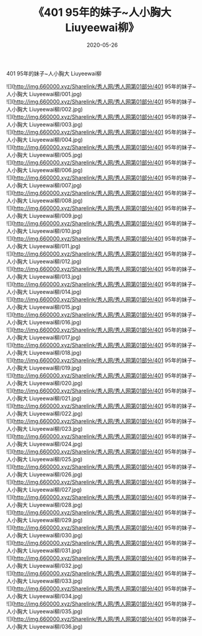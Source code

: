 ﻿---
layout: post
title:  《401 95年的妹子~人小胸大 Liuyeewai柳》
date:   2020-05-26
img: http://img.660000.xyz/Sharelink/秀人网/秀人网第01部分/401 95年的妹子~人小胸大 Liuyeewai柳/000.jpg
categories: [美女, 清纯, 唯美]
---

401 95年的妹子~人小胸大 Liuyeewai柳

  ![](http://img.660000.xyz/Sharelink/秀人网/秀人网第01部分/401 95年的妹子~人小胸大 Liuyeewai柳/001.jpg) <br> ![](http://img.660000.xyz/Sharelink/秀人网/秀人网第01部分/401 95年的妹子~人小胸大 Liuyeewai柳/002.jpg) <br> ![](http://img.660000.xyz/Sharelink/秀人网/秀人网第01部分/401 95年的妹子~人小胸大 Liuyeewai柳/003.jpg) <br> ![](http://img.660000.xyz/Sharelink/秀人网/秀人网第01部分/401 95年的妹子~人小胸大 Liuyeewai柳/004.jpg) <br> ![](http://img.660000.xyz/Sharelink/秀人网/秀人网第01部分/401 95年的妹子~人小胸大 Liuyeewai柳/005.jpg) <br> ![](http://img.660000.xyz/Sharelink/秀人网/秀人网第01部分/401 95年的妹子~人小胸大 Liuyeewai柳/006.jpg) <br> ![](http://img.660000.xyz/Sharelink/秀人网/秀人网第01部分/401 95年的妹子~人小胸大 Liuyeewai柳/007.jpg) <br> ![](http://img.660000.xyz/Sharelink/秀人网/秀人网第01部分/401 95年的妹子~人小胸大 Liuyeewai柳/008.jpg) <br> ![](http://img.660000.xyz/Sharelink/秀人网/秀人网第01部分/401 95年的妹子~人小胸大 Liuyeewai柳/009.jpg) <br> ![](http://img.660000.xyz/Sharelink/秀人网/秀人网第01部分/401 95年的妹子~人小胸大 Liuyeewai柳/010.jpg) <br> ![](http://img.660000.xyz/Sharelink/秀人网/秀人网第01部分/401 95年的妹子~人小胸大 Liuyeewai柳/011.jpg) <br> ![](http://img.660000.xyz/Sharelink/秀人网/秀人网第01部分/401 95年的妹子~人小胸大 Liuyeewai柳/012.jpg) <br> ![](http://img.660000.xyz/Sharelink/秀人网/秀人网第01部分/401 95年的妹子~人小胸大 Liuyeewai柳/013.jpg) <br> ![](http://img.660000.xyz/Sharelink/秀人网/秀人网第01部分/401 95年的妹子~人小胸大 Liuyeewai柳/014.jpg) <br> ![](http://img.660000.xyz/Sharelink/秀人网/秀人网第01部分/401 95年的妹子~人小胸大 Liuyeewai柳/015.jpg) <br> ![](http://img.660000.xyz/Sharelink/秀人网/秀人网第01部分/401 95年的妹子~人小胸大 Liuyeewai柳/016.jpg) <br> ![](http://img.660000.xyz/Sharelink/秀人网/秀人网第01部分/401 95年的妹子~人小胸大 Liuyeewai柳/017.jpg) <br> ![](http://img.660000.xyz/Sharelink/秀人网/秀人网第01部分/401 95年的妹子~人小胸大 Liuyeewai柳/018.jpg) <br> ![](http://img.660000.xyz/Sharelink/秀人网/秀人网第01部分/401 95年的妹子~人小胸大 Liuyeewai柳/019.jpg) <br> ![](http://img.660000.xyz/Sharelink/秀人网/秀人网第01部分/401 95年的妹子~人小胸大 Liuyeewai柳/020.jpg) <br> ![](http://img.660000.xyz/Sharelink/秀人网/秀人网第01部分/401 95年的妹子~人小胸大 Liuyeewai柳/021.jpg) <br> ![](http://img.660000.xyz/Sharelink/秀人网/秀人网第01部分/401 95年的妹子~人小胸大 Liuyeewai柳/022.jpg) <br> ![](http://img.660000.xyz/Sharelink/秀人网/秀人网第01部分/401 95年的妹子~人小胸大 Liuyeewai柳/023.jpg) <br> ![](http://img.660000.xyz/Sharelink/秀人网/秀人网第01部分/401 95年的妹子~人小胸大 Liuyeewai柳/024.jpg) <br> ![](http://img.660000.xyz/Sharelink/秀人网/秀人网第01部分/401 95年的妹子~人小胸大 Liuyeewai柳/025.jpg) <br> ![](http://img.660000.xyz/Sharelink/秀人网/秀人网第01部分/401 95年的妹子~人小胸大 Liuyeewai柳/026.jpg) <br> ![](http://img.660000.xyz/Sharelink/秀人网/秀人网第01部分/401 95年的妹子~人小胸大 Liuyeewai柳/027.jpg) <br> ![](http://img.660000.xyz/Sharelink/秀人网/秀人网第01部分/401 95年的妹子~人小胸大 Liuyeewai柳/028.jpg) <br> ![](http://img.660000.xyz/Sharelink/秀人网/秀人网第01部分/401 95年的妹子~人小胸大 Liuyeewai柳/029.jpg) <br> ![](http://img.660000.xyz/Sharelink/秀人网/秀人网第01部分/401 95年的妹子~人小胸大 Liuyeewai柳/030.jpg) <br> ![](http://img.660000.xyz/Sharelink/秀人网/秀人网第01部分/401 95年的妹子~人小胸大 Liuyeewai柳/031.jpg) <br> ![](http://img.660000.xyz/Sharelink/秀人网/秀人网第01部分/401 95年的妹子~人小胸大 Liuyeewai柳/032.jpg) <br> ![](http://img.660000.xyz/Sharelink/秀人网/秀人网第01部分/401 95年的妹子~人小胸大 Liuyeewai柳/033.jpg) <br> ![](http://img.660000.xyz/Sharelink/秀人网/秀人网第01部分/401 95年的妹子~人小胸大 Liuyeewai柳/034.jpg) <br> ![](http://img.660000.xyz/Sharelink/秀人网/秀人网第01部分/401 95年的妹子~人小胸大 Liuyeewai柳/035.jpg) <br> ![](http://img.660000.xyz/Sharelink/秀人网/秀人网第01部分/401 95年的妹子~人小胸大 Liuyeewai柳/036.jpg) <br>